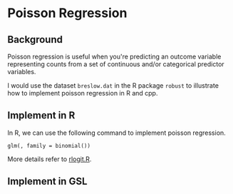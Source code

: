 # Poisson Regression

## Background

Poisson regression is useful when you're predicting an outcome variable representing counts from a set of continuous and/or categorical predictor variables.

I would use the dataset `breslow.dat` in the R package `robust` to illustrate how to implement poisson regression in R and cpp.

## Implement in R

In R, we can use the following command to implement poisson regression.

```
glm(, family = binomial())
```

More details refer to [rlogit.R](rlogit.R).

## Implement in GSL
